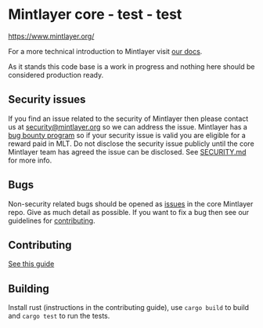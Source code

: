 # Mintlayer core - test - test

https://www.mintlayer.org/

For a more technical introduction to Mintlayer visit [our docs](https://docs.mintlayer.org/).

As it stands this code base is a work in progress and nothing here should be considered production ready.

## Security issues
If you find an issue related to the security of Mintlayer then please contact us at security@mintlayer.org so we can address the issue. Mintlayer has a [bug bounty program](https://www.mintlayer.org/bug-bounties) so if your security issue is valid you are eligible for a reward paid in MLT. Do not disclose the security issue publicly until the core Mintlayer team has agreed the issue can be disclosed. See [SECURITY.md](https://github.com/mintlayer/mintlayer-core/blob/master/SECURITY.md) for more info.

## Bugs
Non-security related bugs should be opened as [issues](https://github.com/mintlayer/mintlayer-core/issues/new) in the core Mintlayer repo. Give as much detail as possible. If you want to fix a bug then see our guidelines for [contributing](https://github.com/mintlayer/mintlayer-core/blob/master/CONTRIBUTING.md).

## Contributing
[See this guide](https://github.com/mintlayer/mintlayer-core/blob/master/CONTRIBUTING.md)

## Building
Install rust (instructions in the contributing guide), use `cargo build` to build and `cargo test` to run the tests.
